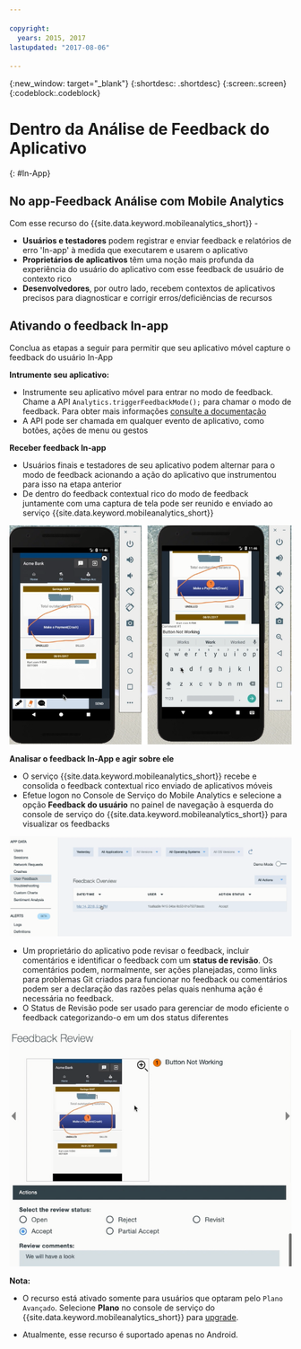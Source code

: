 ```yaml
---

copyright:
  years: 2015, 2017
lastupdated: "2017-08-06"

---
```

{:new_window: target="_blank"}
{:shortdesc: .shortdesc}
{:screen:.screen}
{:codeblock:.codeblock}

# Dentro da Análise de Feedback do Aplicativo
{: #In-App}

## No app-Feedback Análise com Mobile Analytics

Com esse recurso do {{site.data.keyword.mobileanalytics_short}} -

- **Usuários e testadores** podem registrar e enviar feedback e relatórios de erro 'In-app' à medida que executarem e usarem o aplicativo
- **Proprietários de aplicativos** têm uma noção mais profunda da experiência do usuário do aplicativo com esse feedback de usuário de contexto rico
- **Desenvolvedores**, por outro lado, recebem contextos de aplicativos precisos para diagnosticar e corrigir erros/deficiências de recursos


## Ativando o feedback In-app

Conclua as etapas a seguir para permitir que seu aplicativo móvel capture o feedback do usuário In-App

**Intrumente seu aplicativo:**

 - Instrumente seu aplicativo móvel para entrar no modo de feedback. Chame a API `Analytics.triggerFeedbackMode();` para chamar o modo de feedback. Para obter mais informações [consulte a documentação](/docs/services/mobileanalytics/sdk.html)
 - A API pode ser chamada em qualquer evento de aplicativo, como botões, ações de menu ou gestos 
 
**Receber feedback In-app**

 - Usuários finais e testadores de seu aplicativo podem alternar para o modo de feedback acionando a ação do aplicativo que instrumentou para isso na etapa anterior
 - De dentro do feedback contextual rico do modo de feedback juntamente com uma captura de tela pode ser reunido e enviado ao serviço {{site.data.keyword.mobileanalytics_short}}

![capture and send](images/in_app_capture.png)

**Analisar o feedback In-App e agir sobre ele**

 - O serviço {{site.data.keyword.mobileanalytics_short}} recebe e consolida o feedback contextual rico enviado de aplicativos móveis
 - Efetue logon no Console de Serviço do Mobile Analytics e selecione a opção **Feedback do usuário** no painel de navegação à esquerda do console de serviço do {{site.data.keyword.mobileanalytics_short}} para visualizar os feedbacks

![Feedback](images/in_app_user_feedback.png)
 
 - Um proprietário do aplicativo pode revisar o feedback, incluir comentários e identificar o feedback com um **status de revisão**.  Os comentários podem, normalmente, ser ações planejadas, como links para problemas Git criados para funcionar no feedback ou comentários podem ser a declaração das razões pelas quais nenhuma ação é necessária no feedback.   
 - O Status de Revisão pode ser usado para gerenciar de modo eficiente o feedback categorizando-o em um dos status diferentes

![Review Feedback](images/in_app_review_feedback.png) 

**Nota:**

 - O recurso está ativado somente para usuários que optaram pelo `Plano Avançado`. Selecione **Plano** no console de serviço do {{site.data.keyword.mobileanalytics_short}} para [upgrade](https://console-tok02-red.cdn.s-bluemix.net/docs/account/change-plan.html#changing).

 - Atualmente, esse recurso é suportado apenas no Android.








